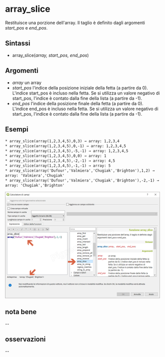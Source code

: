 # array_slice

Restituisce una porzione dell'array. Il taglio è definito dagli argomenti _start_pos_ e _end_pos_.

## Sintassi

* array_slice(_array, start_pos, end_pos_)

## Argomenti

* _array_ un array
* _start_pos_ l'indice della posizione iniziale della fetta (a partire da 0). L'indice start_pos è incluso nella fetta. Se si utilizza un valore negativo di start_pos, l'indice è contato dalla fine della lista (a partire da -1).
* _end_pos_ l'indice della posizione finale della fetta (a partire da 0). L'indice end_pos è incluso nella fetta. Se si utilizza un valore negativo di start_pos, l'indice è contato dalla fine della lista (a partire da -1).

## Esempi
```
* array_slice(array(1,2,3,4,5),0,3) → array: 1,2,3,4
* array_slice(array(1,2,3,4,5),0,-1) → array: 1,2,3,4,5
* array_slice(array(1,2,3,4,5),-5,-1) → array: 1,2,3,4,5
* array_slice(array(1,2,3,4,5),0,0) → array: 1
* array_slice(array(1,2,3,4,5),-2,-1) → array: 4,5
* array_slice(array(1,2,3,4,5),-1,-1) → array: 5
* array_slice(array('Dufour','Valmiera','Chugiak','Brighton'),1,2) → array: 'Valmiera','Chugiak'
* array_slice(array('Dufour','Valmiera','Chugiak','Brighton'),-2,-1) → array: 'Chugiak','Brighton'
```

![](/img/arrays/array_slice/array_slice1.png)

## nota bene

--

## osservazioni

--